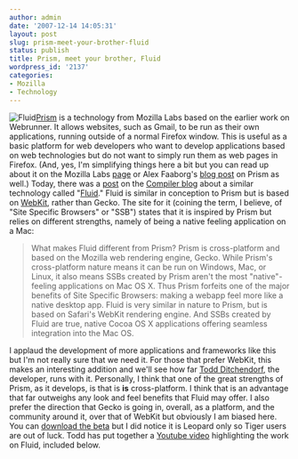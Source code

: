 ```yaml
---
author: admin
date: '2007-12-14 14:05:31'
layout: post
slug: prism-meet-your-brother-fluid
status: publish
title: Prism, meet your brother, Fluid
wordpress_id: '2137'
categories:
- Mozilla
- Technology
---
```


![Fluid](http://www.arcanology.com/images/fluid_icon.png)[Prism](http://labs.mozilla.com/2007/10/prism/)
is a technology from Mozilla Labs based on the earlier work on
Webrunner. It allows websites, such as Gmail, to be run as their own
applications, running outside of a normal Firefox window. This is useful
as a basic platform for web developers who want to develop applications
based on web technologies but do not want to simply run them as web
pages in Firefox. (And, yes, I'm simplifying things here a bit but you
can read up about it on the Mozilla Labs
[page](http://labs.mozilla.com/2007/10/prism/) or Alex Faaborg's [blog
post](http://blog.mozilla.com/faaborg/2007/10/24/prism/) on Prism as
well.) Today, there was a
[post](http://blog.wired.com/monkeybites/2007/12/fluid-brings-we.html)
on the [Compiler blog](http://blog.wired.com/monkeybites/) about a
similar technology called "[Fluid](http://fluidapp.com/)." Fluid is
similar in conception to Prism but is based on
[WebKit](http://webkit.org/), rather than Gecko. The site for it
(coining the term, I believe, of "Site Specific Browsers" or "SSB")
states that it is inspired by Prism but relies on different strengths,
namely of being a native feeling application on a Mac:

> What makes Fluid different from Prism? Prism is cross-platform and
> based on the Mozilla web rendering engine, Gecko. While Prism's
> cross-platform nature means it can be run on Windows, Mac, or Linux,
> it also means SSBs created by Prism aren't the most "native"-feeling
> applications on Mac OS X. Thus Prism forfeits one of the major
> benefits of Site Specific Browsers: making a webapp feel more like a
> native desktop app. Fluid is very similar in nature to Prism, but is
> based on Safari's WebKit rendering engine. And SSBs created by Fluid
> are true, native Cocoa OS X applications offering seamless integration
> into the Mac OS.

I applaud the development of more applications and frameworks like this
but I'm not really sure that we need it. For those that prefer WebKit,
this makes an interesting addition and we'll see how far [Todd
Ditchendorf](http://ditchnet.org/), the developer, runs with it.
Personally, I think that one of the great strengths of Prism, as it
develops, is that is **is** cross-platform. I think that is an advantage
that far outweighs any look and feel benefits that Fluid may offer. I
also prefer the direction that Gecko is going in, overall, as a
platform, and the community around it, over that of WebKit but obviously
I am biased here. You can [download the
beta](http://fluidapp.com/dist/Fluid.dmg.zip) but I did notice it is
Leopard only so Tiger users are out of luck. Todd has put together a
[Youtube video](http://www.youtube.com/watch?v=0C0jaaB2w0U) highlighting
the work on Fluid, included below.
